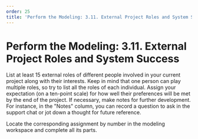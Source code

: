 ```yaml
---
order: 25
title: 'Perform the Modeling: 3.11. External Project Roles and System Success'
---
```


# Perform the Modeling: 3.11. External Project Roles and System Success

List at least 15 external roles of different people involved in your current project along with their interests. Keep in mind that one person can play multiple roles, so try to list all the roles of each individual. Assign your expectation (on a ten-point scale) for how well their preferences will be met by the end of the project. If necessary, make notes for further development. For instance, in the "Notes" column, you can record a question to ask in the support chat or jot down a thought for future reference.

Locate the corresponding assignment by number in the modeling workspace and complete all its parts.